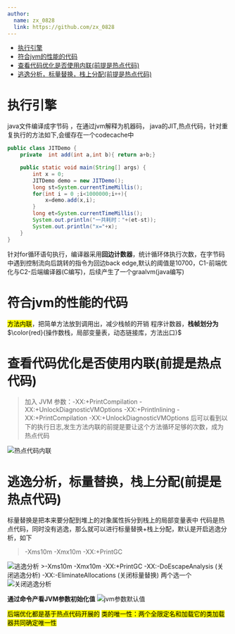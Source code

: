 ```yaml
---
author: 
  name: zx_0828
  link: https://github.com/zx_0828
---
```


<!-- @import "[TOC]" {cmd="toc" depthFrom=1 depthTo=6 orderedList=false} -->

<!-- code_chunk_output -->

- [执行引擎](#执行引擎)
- [符合jvm的性能的代码](#符合jvm的性能的代码)
- [查看代码优化是否使用内联(前提是热点代码)](#查看代码优化是否使用内联前提是热点代码)
- [逃逸分析，标量替换，栈上分配(前提是热点代码)](#逃逸分析标量替换栈上分配前提是热点代码)

<!-- /code_chunk_output -->
# 执行引擎
java文件编译成字节码 ，在通过jvm解释为机器码，
java的JIT,热点代码，针对重复执行的方法如下,会缓存在一个codecache中
``` java {.line-numbers}
public class JITDemo {
    private  int add(int a,int b){ return a+b;}

    public static void main(String[] args) {
        int x = 0;
        JITDemo demo = new JITDemo();
        long st=System.currentTimeMillis();
        for(int i = 0 ;i<1000000;i++){
            x=demo.add(x,i);
        }
        long et=System.currentTimeMillis();
        System.out.println("一共耗时："+(et-st));
        System.out.println("x="+x);
    }
}
```
针对for循环语句执行，编译器采用**回边计数器**，统计循环体执行次数，在字节码中遇到控制流向后跳转的指令为回边back edge,默认的阈值是10700，C1-前端优化与C2-后端编译器(C编写)，后续产生了一个graalvm(java编写)
# 符合jvm的性能的代码
<mark>方法内联</mark>，把简单方法放到调用出，减少栈帧的开销
程序计数器，**栈帧划分为** $\color{red}{操作数栈，局部变量表，动态链接库，方法出口}$

# 查看代码优化是否使用内联(前提是热点代码)
>加入 JVM 参数：-XX:+PrintCompilation -XX:+UnlockDiagnosticVMOptions 
-XX:+PrintInlining -XX:+PrintCompilation -XX:+UnlockDiagnosticVMOptions 后可以看到以下的执行日志,发生方法内联的前提是要让这个方法循环足够的次数，成为热点代码

<img :src="$withBase('/img/backend/inline.png')" alt="热点代码内联">

# 逃逸分析，标量替换，栈上分配(前提是热点代码)
标量替换是把本来要分配到堆上的对象属性拆分到栈上的局部变量表中
代码是热点代码，同时没有逃逸，那么就可以进行标量替换+栈上分配，默认是开启逃逸分析，如下
>-Xms10m -Xmx10m -XX:+PrintGC
<img :src="$withBase('/img/backend/escapeAnalysis.png')" alt="逃逸分析">
>-Xms10m -Xmx10m -XX:+PrintGC -XX:-DoEscapeAnalysis (关闭逃逸分析) -XX:-EliminateAllocations (关闭标量替换) 两个选一个
<img :src="$withBase('/img/backend/noescapeAnalysis.png')" alt="关闭逃逸分析">

**通过命令产看JVM参数初始化值** 
<img :src="$withBase('/img/backend/jvmparam.png')" alt="jvm参数默认值">

<mark>后端优化都是基于热点代码开展的</mark>
<mark>类的唯一性：两个全限定名和加载它的类加载器共同确定唯一性</mark>